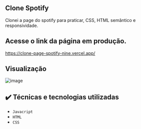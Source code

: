 ## Clone Spotify

Clonei a page do spotify para praticar, CSS, HTML semântico e responsividade.

## Acesse o link da página em produção. 
https://clone-page-spotify-nine.vercel.app/

## Visualização

![image](https://user-images.githubusercontent.com/87664619/183763680-7c46295f-3a3b-48ad-87b9-7e262941abe4.png)

## ✔️ Técnicas e tecnologias utilizadas

- ``Javacript``
- ``HTML``
- ``CSS``
